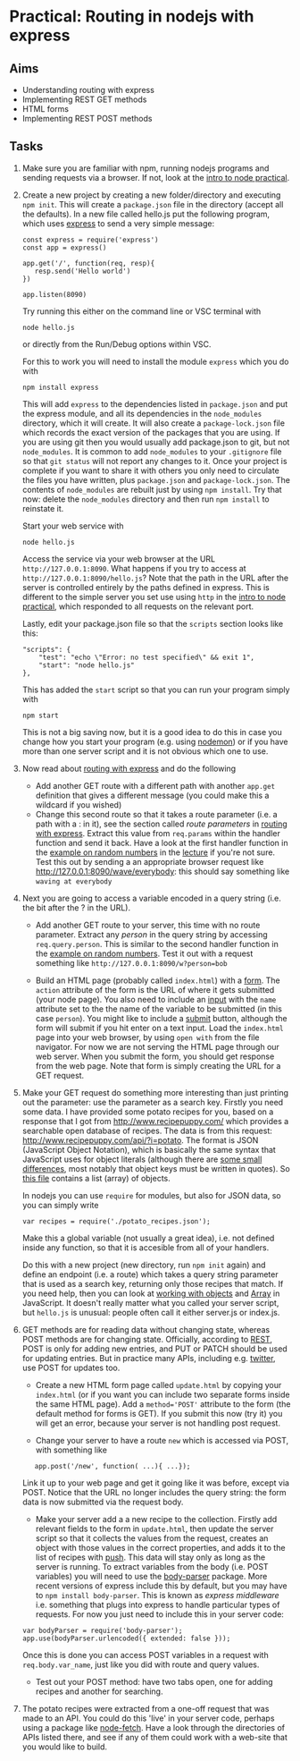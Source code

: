 # Practical: Routing in nodejs with express

## Aims

* Understanding routing with express
* Implementing REST GET methods
* HTML forms
* Implementing REST POST methods


## Tasks

1. Make sure you are familiar with npm, running nodejs programs and sending requests via a
   browser. If not, look at the [intro to node practical](../node_intro/). 

2. Create a new project by creating a new folder/directory and executing `npm init`. This will
   create a `package.json` file in the directory (accept all the defaults). In a new file
   called hello.js put the following program, which uses [express](https://expressjs.com/) to send a
   very simple message: 

    ```
    const express = require('express')
    const app = express()

    app.get('/', function(req, resp){
       resp.send('Hello world')
    })

    app.listen(8090)
    ```

    Try running this either on the command line or VSC terminal with
    
    ```
    node hello.js
    ```

    or directly from the Run/Debug options within VSC.

    For this to work you will need to install the module `express` which you do with
    
    ```
    npm install express
    ```
    
    This will add `express` to the dependencies listed in `package.json` and put the express module,
    and all its dependencies in the `node_modules` directory, which it will create. It will also
    create a `package-lock.json` file which records the exact version of the packages that you are
    using. If you are using git then you would usually add package.json to git, but not
    `node_modules`. It is common to add `node_modules` to your `.gitignore` file so that `git status` will
    not report any changes to it. Once your project is complete if you want to share it with others you only need to circulate the files
    you have written, plus `package.json` and `package-lock.json`. The contents of `node_modules`
    are rebuilt just by using `npm install`. Try that now: delete the `node_modules` directory and
    then run `npm install` to reinstate it.
    
    Start your web service with
    
    ```
    node hello.js
    ```
    
    Access the service via your web browser at the URL `http://127.0.0.1:8090`. What happens if you try
    to access at `http://127.0.0.1:8090/hello.js`? Note that the path in the URL after the server is
    controlled entirely by the paths defined in express. This is different to the simple server you set
    use using `http` in the [intro to node practical](../node_intro/), which responded to all requests
    on the relevant port.
    
    Lastly, edit your package.json file so that the `scripts` section looks like this:
    
    ```
    "scripts": {
        "test": "echo \"Error: no test specified\" && exit 1",
        "start": "node hello.js"
    },
    ```
    
    This has added the `start` script so that you can run your program simply with
    
    ```
    npm start
    ```
    
    This is not a big saving now, but it is a good idea to do this in case you change how you
    start your program (e.g. using [nodemon](https://www.npmjs.com/package/nodemon)) or if you have
    more than one server script and it is not obvious which one to use.


3. Now read about [routing with express](https://expressjs.com/en/guide/routing.html) and do the following

    * Add another GET route with a different path with another `app.get` definition that gives a
      different message (you could make this a wildcard if you wished)
    * Change this second route so that it takes a route parameter (i.e. a path with a : in it), see
      the section called _route parameters_ in [routing with
      express](https://expressjs.com/en/guide/routing.html). Extract this value from `req.params`
      within the handler function and send it back. Have a look at the first handler function in the
      [example on random numbers][random] in the [lecture][] if you're not
      sure. Test this out by sending a an appropriate browser request like
      <http://127.0.0.1:8090/wave/everybody>: this should say something like `waving at everybody`

4. Next you are going to access a variable encoded in a query string (i.e. the bit after the ? in
   the URL).
   
     * Add another GET route to your server, this time with no route parameter. Extract any _person_
     in the query string by accessing `req.query.person`. This is similar to the second handler
     function in the [example on random numbers][random]. Test it out with a request something like
     `http://127.0.0.1:8090/w?person=bob`
         
     * Build an HTML page (probably called `index.html`) with a
     [form](https://developer.mozilla.org/en-US/docs/Web/HTML/Element/form). The `action` attribute
     of the form is the URL of where it gets submitted (your node page). You also need to include
     an [input](https://developer.mozilla.org/en-US/docs/Web/HTML/Element/input) with the `name`
     attribute set to the the name of the variable to be submitted (in this case `person`). You
     might like to include a
     [submit](https://developer.mozilla.org/en-US/docs/Web/HTML/Element/input/submit) button,
     although the form will submit if you hit enter on a text input. 
     Load the `index.html` page into your web browser, by using `open with` from the file
     navigator. For now we are not serving the HTML page through our web server. 
     When you submit the form, you
     should get response from the web page. Note that form is simply creating the URL for a GET request.


5.   Make your GET request do something more interesting than just printing out the parameter: use the
   parameter as a search key. Firstly you need some data. I have provided some potato recipes for
   you, based on a response that I got from <http://www.recipepuppy.com/> which provides a
   searchable open database of recipes. The data is from this request:
   <http://www.recipepuppy.com/api/?i=potato>. The format is JSON (JavaScript Object Notation),
   which is basically the same syntax that JavaScript uses for object literals (although there are
   [some small
   differences](https://developer.mozilla.org/en-US/docs/Web/JavaScript/Reference/Global_Objects/JSON),
   most notably that object keys must be written in quotes). So [this file](./potato_recipes.json) contains a list (array) of
   objects.
   
     In nodejs you can use `require` for modules, but also for JSON data, so you can simply write
   
     ```
     var recipes = require('./potato_recipes.json');
     ```
   
     Make this a global variable (not usually a great idea), i.e. not defined inside any function, so
    that it is accesible from all of your handlers. 
   
     Do this with a new project (new directory, run `npm init` again) and define an endpoint (i.e. a route)
   which takes a query string parameter that is used as a search key, returning only those recipes
   that match. If you need help, then you can look at [working with
   objects](https://developer.mozilla.org/en-US/docs/Web/JavaScript/Guide/Working_with_Objects) and
   [Array](https://developer.mozilla.org/en-US/docs/Web/JavaScript/Reference/Global_Objects/Array)
   in JavaScript. It doesn't really matter what you called your server script, but `hello.js` is
   unusual: people often call it either server.js or index.js. 

6.  GET methods are for reading data without changing state, whereas POST methods are for changing
   state. Officially, according to
   [REST](https://en.wikipedia.org/wiki/Representational_state_transfer), POST is only for adding new
   entries, and PUT or PATCH should be used for updating entries. But in practice many APIs,
   including e.g. [twitter](https://developer.twitter.com/en/docs/api-reference-index), use POST for
   updates too.
   
    * Create a new HTML form page called `update.html` by copying your `index.html` (or if you want you can include two separate
     forms inside the same HTML page). Add a `method='POST'` attribute to the form (the default
     method for forms is GET). If you submit this now (try it) you will get an error, because your
     server is not handling post request. 
     
    * Change your server to have a route `new` which is accessed via POST, with something like
    ```
       app.post('/new', function( ...){ ...});
    ```
      Link it up to your web page and get it going like it was before, except via POST. Notice that
   the URL no longer includes the query string: the form data is now submitted via the request body.
   
    * Make your server add a a new recipe to the collection. Firstly add relevant fields to the form
     in `update.html`, then update the server script so that it collects the values from the
     request, creates an object with those values in the correct properties, and adds it to the list
     of recipes with
     [push](https://developer.mozilla.org/en-US/docs/Web/JavaScript/Reference/Global_Objects/Array/push). This
     data will stay only as long as the server is running. To extract variables from the body
     (i.e. POST variables) you will need to use the
     [body-parser](https://www.npmjs.com/package/body-parser) package. More recent versions of
     express include this by default, but you may have to `npm install body-parser`. This is known
     as _express middleware_ i.e. something that plugs into express to handle particular types of
     requests. For now you just need to include this in your server code:
     ```
     var bodyParser = require('body-parser');
     app.use(bodyParser.urlencoded({ extended: false }));
     ```
     Once this is done you can access POST variables in a request with `req.body.var_name`, just
     like you did with route and query values.
     
     
    * Test out your POST method: have two tabs open, one for adding recipes and another for searching.


7. The potato recipes were extracted from a one-off request that was made to an API. You could do
   this 'live' in your server code, perhaps using a package like
   [node-fetch](https://www.npmjs.com/package/node-fetch).  Have
   a look through the directories of APIs listed there, and see if any of them could work with a
   web-site that you would like to build.

[lecture]: https://github.com/stevenaeola/progblack_lectures/blob/main/js_intro_node/README.md
[random]: https://github.com/stevenaeola/progblack_lectures/blob/main/js_intro_node/express_parameters.js
